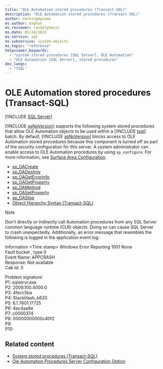 ```yaml
---
title: "OLE Automation stored procedures (Transact-SQL)"
description: "OLE Automation stored procedures (Transact-SQL)"
author: markingmyname
ms.author: maghan
ms.reviewer: randolphwest
ms.date: 05/24/2023
ms.service: sql
ms.subservice: system-objects
ms.topic: "reference"
helpviewer_keywords:
  - "system stored procedures [SQL Server], OLE Automation"
  - "OLE Automation [SQL Server], stored procedures"
dev_langs:
  - "TSQL"
---
```

# OLE Automation stored procedures (Transact-SQL)

[!INCLUDE [SQL Server](../../includes/applies-to-version/sqlserver.md)]

[!INCLUDE [ssNoVersion](../../includes/ssnoversion-md.md)] supports the following system stored procedures that allow OLE Automation objects to be used within a [!INCLUDE [tsql](../../includes/tsql-md.md)] batch. By default, [!INCLUDE [ssNoVersion](../../includes/ssnoversion-md.md)] blocks access to OLE Automation stored procedures because this component is turned off as part of the security configuration for this server. A system administrator can enable access to OLE Automation procedures by using `sp_configure`. For more information, see [Surface Area Configuration](../security/surface-area-configuration.md).

- [sp_OACreate](sp-oacreate-transact-sql.md)
- [sp_OADestroy](sp-oadestroy-transact-sql.md)
- [sp_OAGetErrorInfo](sp-oageterrorinfo-transact-sql.md)
- [sp_OAGetProperty](sp-oagetproperty-transact-sql.md)
- [sp_OAMethod](sp-oamethod-transact-sql.md)
- [sp_OASetProperty](sp-oasetproperty-transact-sql.md)
- [sp_OAStop](sp-oastop-transact-sql.md)
- [Object Hierarchy Syntax (Transact-SQL)](object-hierarchy-syntax-transact-sql.md)

> [!NOTE]  
> Don't directly or indirectly call Automation procedures from any SQL Server common language runtime (CLR) objects. Doing so can cause SQL Server to crash unexpectedly. Additionally, an error message that resembles the following is logged in the application event log:
>  
> Information \<Time stamp> Windows Error Reporting 1001 None  
Fault bucket , type 0  
Event Name: APPCRASH  
Response: Not available  
Cab Id: 0  
>  
> Problem signature:  
P1: sqlservr.exe  
P2: 2009.100.4000.0  
P3: 4fecc5ba  
P4: StackHash_b620  
P5: 6.1.7601.17725  
P6: 4ec4aa8e  
P7: c0000374  
P8: 00000000000c40f2  
P9:  
P10:

## Related content

- [System stored procedures (Transact-SQL)](system-stored-procedures-transact-sql.md)
- [Ole Automation Procedures Server Configuration Option](../../database-engine/configure-windows/ole-automation-procedures-server-configuration-option.md)
